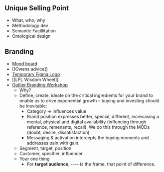 ## Unique Selling Point
- What, who, why
- Methodology dev
- Semantic Facillitation
- Ontological design

## Branding
- [Mood board](https://www.figma.com/file/99H5kRrQFNGLflwupbNOZp/LunarPunk-Branding?node-id=0%3A1)
- [[Owens advice]]
- [Temporary Figma Logo](https://www.figma.com/file/vfMTcHrtSo8S4EpvKFmFnQ/Logo)
- [[LPL Wisdom Wheel]]
- [Outlier Branding Workshop](assets/OutlierBrandWorkshop.pdf)
	- Why?
	- Define, create, ideate on the critical ingredients for your brand to enable us to drive exponential growth – buying and investing should be inevitable:
		- Category -> influences value  
		- Brand position expresses better, special, different, increcasing a mental, physical and digital availability (influncing through reference, remenants, recall). We do this through the MODs (doubt, desire, dissatisfaction)
		- Messaging & activation intercepts the buying moments and addresses pain with gain.
	- Segment, target, position
	- Customer, specifier, influencer
	- Your one thing
		- For **target audience**, ---- is the frame, that point of difference.



